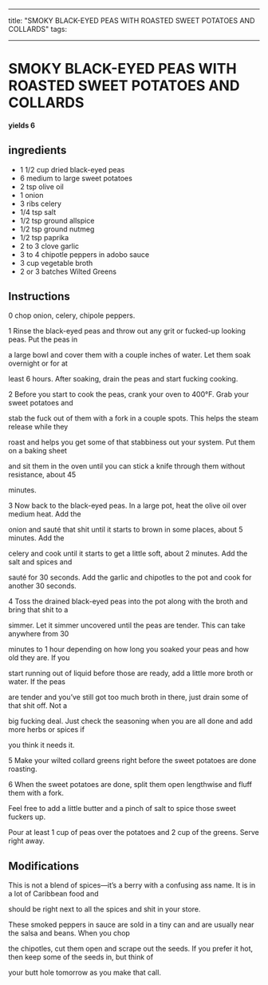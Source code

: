 
---
title: "SMOKY BLACK-EYED PEAS WITH ROASTED SWEET POTATOES AND COLLARDS"
tags:

---
# SMOKY BLACK-EYED PEAS WITH ROASTED SWEET POTATOES AND COLLARDS



#### yields  6


## ingredients
* 1 1/2 cup dried black-eyed peas 
* 6 medium to large sweet potatoes 
* 2 tsp olive oil 
* 1 onion 
* 3 ribs celery 
* 1/4 tsp salt 
* 1/2 tsp ground allspice 
* 1/2 tsp ground nutmeg 
* 1/2 tsp paprika 
* 2 to 3 clove garlic 
* 3 to 4 chipotle peppers in adobo sauce 
* 3 cup vegetable broth 
* 2 or 3 batches Wilted Greens 



## Instructions
0 chop onion, celery, chipole peppers.

1 Rinse the black-eyed peas and throw out any grit or fucked-up looking peas. Put the peas in

a large bowl and cover them with a couple inches of water. Let them soak overnight or for at

least 6 hours. After soaking, drain the peas and start fucking cooking.

2 Before you start to cook the peas, crank your oven to 400°F. Grab your sweet potatoes and

stab the fuck out of them with a fork in a couple spots. This helps the steam release while they

roast and helps you get some of that stabbiness out your system. Put them on a baking sheet

and sit them in the oven until you can stick a knife through them without resistance, about 45

minutes.

3 Now back to the black-eyed peas. In a large pot, heat the olive oil over medium heat. Add the

onion and sauté that shit until it starts to brown in some places, about 5 minutes. Add the

celery and cook until it starts to get a little soft, about 2 minutes. Add the salt and spices and

sauté for 30 seconds. Add the garlic and chipotles to the pot and cook for another 30 seconds.

4 Toss the drained black-eyed peas into the pot along with the broth and bring that shit to a

simmer. Let it simmer uncovered until the peas are tender. This can take anywhere from 30

minutes to 1 hour depending on how long you soaked your peas and how old they are. If you

start running out of liquid before those are ready, add a little more broth or water. If the peas

are tender and you’ve still got too much broth in there, just drain some of that shit off. Not a

big fucking deal. Just check the seasoning when you are all done and add more herbs or spices if

you think it needs it.

5 Make your wilted collard greens right before the sweet potatoes are done roasting.

6 When the sweet potatoes are done, split them open lengthwise and fluff them with a fork.

Feel free to add a little butter and a pinch of salt to spice those sweet fuckers up.

Pour at least 1 cup of peas over the potatoes and 2 cup of the greens. Serve right away.



## Modifications
This is not a blend of spices—it’s a berry with a confusing ass name. It is in a lot of Caribbean food and

should be right next to all the spices and shit in your store.

 These smoked peppers in sauce are sold in a tiny can and are usually near the salsa and beans. When you chop

the chipotles, cut them open and scrape out the seeds. If you prefer it hot, then keep some of the seeds in, but think of

your butt hole tomorrow as you make that call.




